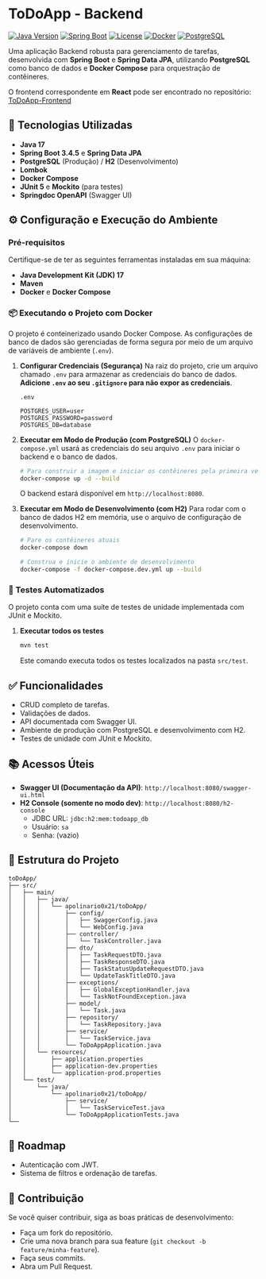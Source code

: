 # ToDoApp - Backend

[![Java Version](https://img.shields.io/badge/Java-17-blue.svg)](https://openjdk.org/)
[![Spring Boot](https://img.shields.io/badge/Spring_Boot-3.4.5-green.svg)](https://spring.io/projects/spring-boot)
[![License](https://img.shields.io/badge/License-MIT-yellow.svg)](https://opensource.org/licenses/MIT)
[![Docker](https://img.shields.io/badge/Docker-conteinerizado-blue.svg)](https://www.docker.com/)
[![PostgreSQL](https://img.shields.io/badge/PostgreSQL-14.1-orange.svg)](https://www.postgresql.org/)

Uma aplicação Backend robusta para gerenciamento de tarefas, desenvolvida com **Spring Boot** e **Spring Data JPA**, utilizando **PostgreSQL** como banco de dados e **Docker Compose** para orquestração de contêineres.

O frontend correspondente em **React** pode ser encontrado no repositório: [ToDoApp-Frontend](https://github.com/apolinario0x21/toDoApp_Frontend)

## 🚀 Tecnologias Utilizadas
- **Java 17**
- **Spring Boot 3.4.5** e **Spring Data JPA**
- **PostgreSQL** (Produção) / **H2** (Desenvolvimento)
- **Lombok**
- **Docker Compose**
- **JUnit 5** e **Mockito** (para testes)
- **Springdoc OpenAPI** (Swagger UI)

## ⚙️ Configuração e Execução do Ambiente

### Pré-requisitos
Certifique-se de ter as seguintes ferramentas instaladas em sua máquina:
- **Java Development Kit (JDK) 17**
- **Maven**
- **Docker** e **Docker Compose**

### 📦 Executando o Projeto com Docker

O projeto é conteinerizado usando Docker Compose. As configurações de banco de dados são gerenciadas de forma segura por meio de um arquivo de variáveis de ambiente (`.env`).

1.  **Configurar Credenciais (Segurança)**
    Na raiz do projeto, crie um arquivo chamado `.env` para armazenar as credenciais do banco de dados. **Adicione `.env` ao seu `.gitignore` para não expor as credenciais**.

    `.env`
    ```
    POSTGRES_USER=user
    POSTGRES_PASSWORD=password
    POSTGRES_DB=database
    ```

2.  **Executar em Modo de Produção (com PostgreSQL)**
    O `docker-compose.yml` usará as credenciais do seu arquivo `.env` para iniciar o backend e o banco de dados.

    ```bash
    # Para construir a imagem e iniciar os contêineres pela primeira vez
    docker-compose up -d --build
    ```
    O backend estará disponível em `http://localhost:8080`.


3. **Executar em Modo de Desenvolvimento (com H2)**
    Para rodar com o banco de dados H2 em memória, use o arquivo de configuração de desenvolvimento.

    ```bash
    # Pare os contêineres atuais
    docker-compose down

    # Construa e inicie o ambiente de desenvolvimento
    docker-compose -f docker-compose.dev.yml up --build
    ```

### 🧪 Testes Automatizados
O projeto conta com uma suíte de testes de unidade implementada com JUnit e Mockito.

1.  **Executar todos os testes**
    ```bash
    mvn test
    ```
    Este comando executa todos os testes localizados na pasta `src/test`.

## ✅ Funcionalidades
- CRUD completo de tarefas.
- Validações de dados.
- API documentada com Swagger UI.
- Ambiente de produção com PostgreSQL e desenvolvimento com H2.
- Testes de unidade com JUnit e Mockito.

## 📚 Acessos Úteis
- **Swagger UI (Documentação da API)**: `http://localhost:8080/swagger-ui.html`
- **H2 Console (somente no modo dev)**: `http://localhost:8080/h2-console`
    - JDBC URL: `jdbc:h2:mem:todoapp_db`
    - Usuário: `sa`
    - Senha: (vazio)

## 📂 Estrutura do Projeto

```
toDoApp/
├── src/
│   ├── main/
│   │   ├── java/
│   │   │   └── apolinario0x21/toDoApp/
│   │   │       ├── config/
│   │   │       │   ├── SwaggerConfig.java
│   │   │       │   └── WebConfig.java
│   │   │       ├── controller/
│   │   │       │   └── TaskController.java
│   │   │       ├── dto/
│   │   │       │   ├── TaskRequestDTO.java
│   │   │       │   ├── TaskResponseDTO.java
│   │   │       │   ├── TaskStatusUpdateRequestDTO.java
│   │   │       │   └── UpdateTaskTitleDTO.java
│   │   │       ├── exceptions/
│   │   │       │   ├── GlobalExceptionHandler.java
│   │   │       │   └── TaskNotFoundException.java
│   │   │       ├── model/
│   │   │       │   └── Task.java
│   │   │       ├── repository/
│   │   │       │   └── TaskRepository.java
│   │   │       ├── service/
│   │   │       │   └── TaskService.java
│   │   │       └── ToDoAppApplication.java
│   │   └── resources/
│   │       ├── application.properties
│   │       ├── application-dev.properties
│   │       └── application-prod.properties
│   └── test/
│       └── java/
│           └── apolinario0x21/toDoApp/
│               ├── service/
│               │   └── TaskServiceTest.java
│               └── ToDoAppApplicationTests.java
└── 
```

## 🔮 Roadmap
- Autenticação com JWT.
- Sistema de filtros e ordenação de tarefas.

## 🤝 Contribuição
Se você quiser contribuir, siga as boas práticas de desenvolvimento:
- Faça um fork do repositório.
- Crie uma nova branch para sua feature (`git checkout -b feature/minha-feature`).
- Faça seus commits.
- Abra um Pull Request.